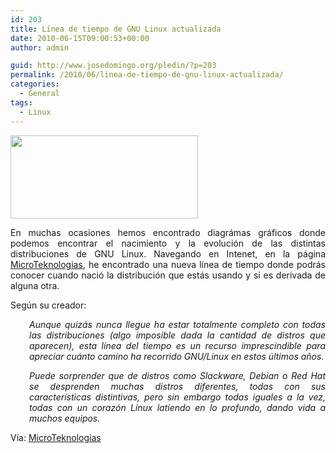 ```yaml
---
id: 203
title: Línea de tiempo de GNU Linux actualizada
date: 2010-06-15T09:00:53+00:00
author: admin

guid: http://www.josedomingo.org/pledin/?p=203
permalink: /2010/06/linea-de-tiempo-de-gnu-linux-actualizada/
categories:
  - General
tags:
  - Linux
---
```

[<img class="size-medium wp-image-204 alignleft" title="linux" src="{{ site.url }}{{ site.baseurl }}/assets/wp-content/uploads/2010/06/linux-300x133.jpg" alt="" width="300" height="133" srcset="https://www.josedomingo.org/pledin/wp-content/uploads/2010/06/linux-300x133.jpg 300w, https://www.josedomingo.org/pledin/wp-content/uploads/2010/06/linux.jpg 410w" sizes="(max-width: 300px) 100vw, 300px" />](http://microteknologias.files.wordpress.com/2010/05/ldtgl1005.png)

<p style="text-align: justify;">
  En muchas ocasiones hemos encontrado diagrámas gráficos donde podemos encontrar el nacimiento y la evolución de las distintas distribuciones de GNU Linux. Navegando en Intenet, en la página <a href="http://microteknologias.wordpress.com/2010/05/04/linea-del-tiempo-de-gnulinux/">MicroTeknologias</a>, he encontrado una nueva línea de tiempo donde podrás conocer cuando nació la distribución que estás usando y si es derivada de alguna otra.
</p>

<p style="text-align: justify;">
  Según su creador:
</p>

<p style="padding-left: 30px; text-align: justify;">
  <em>Aunque quizás nunca llegue ha estar totalmente completo con todas las distribuciones (algo imposible dada la cantidad de distros que aparecen), esta línea del tiempo es un recurso imprescindible para apreciar cuánto camino ha recorrido GNU/Linux en estos últimos años.</em>
</p>

<p style="padding-left: 30px; text-align: justify;">
  <em>Puede sorprender que de distros como Slackware, Debian o Red Hat se desprenden muchas distros diferentes, todas con sus características distintivas, pero sin embargo todas iguales a la vez, todas con un corazón Linux latiendo en lo profundo, dando vida a muchos equipos.</em>
</p>

<p style="text-align: justify;">
  Vía: <a href="http://microteknologias.wordpress.com/2010/05/04/linea-del-tiempo-de-gnulinux/">MicroTeknologias</a>
</p>

<!-- AddThis Advanced Settings generic via filter on the_content -->

<!-- AddThis Share Buttons generic via filter on the_content -->